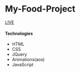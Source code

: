 # My-Food-Project
[LIVE](https://mahak-23.github.io/My-Food-Project/)

#### Technologies
- HTML
- CSS
- JQuery
- Animations(aos)
- JavaScript

